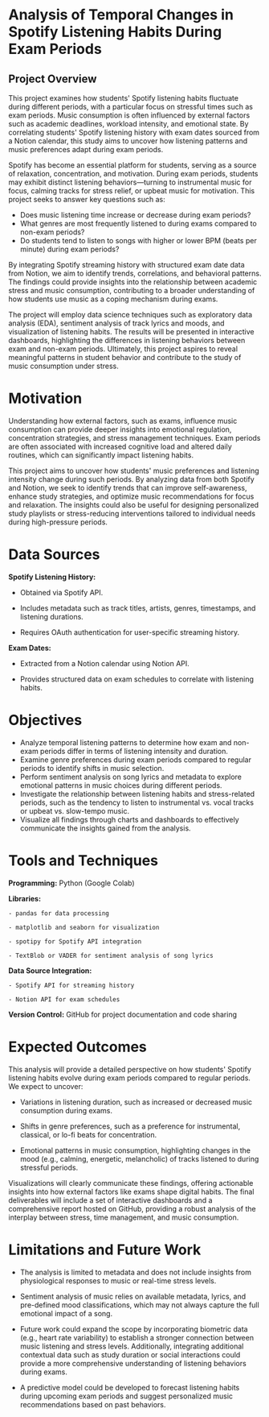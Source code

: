 # Analysis of Temporal Changes in Spotify Listening Habits During Exam Periods

## Project Overview

This project examines how students' Spotify listening habits fluctuate during different periods, with a particular focus on stressful times such as exam periods. Music consumption is often influenced by external factors such as academic deadlines, workload intensity, and emotional state. By correlating students' Spotify listening history with exam dates sourced from a Notion calendar, this study aims to uncover how listening patterns and music preferences adapt during exam periods.

Spotify has become an essential platform for students, serving as a source of relaxation, concentration, and motivation. During exam periods, students may exhibit distinct listening behaviors—turning to instrumental music for focus, calming tracks for stress relief, or upbeat music for motivation. This project seeks to answer key questions such as:

- Does music listening time increase or decrease during exam periods?
- What genres are most frequently listened to during exams compared to non-exam periods?
- Do students tend to listen to songs with higher or lower BPM (beats per minute) during exam periods?

By integrating Spotify streaming history with structured exam date data from Notion, we aim to identify trends, correlations, and behavioral patterns. The findings could provide insights into the relationship between academic stress and music consumption, contributing to a broader understanding of how students use music as a coping mechanism during exams.

The project will employ data science techniques such as exploratory data analysis (EDA), sentiment analysis of track lyrics and moods, and visualization of listening habits. The results will be presented in interactive dashboards, highlighting the differences in listening behaviors between exam and non-exam periods. Ultimately, this project aspires to reveal meaningful patterns in student behavior and contribute to the study of music consumption under stress.

# Motivation

Understanding how external factors, such as exams, influence music consumption can provide deeper insights into emotional regulation, concentration strategies, and stress management techniques. Exam periods are often associated with increased cognitive load and altered daily routines, which can significantly impact listening habits.

This project aims to uncover how students' music preferences and listening intensity change during such periods. By analyzing data from both Spotify and Notion, we seek to identify trends that can improve self-awareness, enhance study strategies, and optimize music recommendations for focus and relaxation. The insights could also be useful for designing personalized study playlists or stress-reducing interventions tailored to individual needs during high-pressure periods.

# Data Sources

**Spotify Listening History:**  

- Obtained via Spotify API.

- Includes metadata such as track titles, artists, genres, timestamps, and listening durations.

- Requires OAuth authentication for user-specific streaming history.

**Exam Dates:**

- Extracted from a Notion calendar using Notion API.

- Provides structured data on exam schedules to correlate with listening habits.

# Objectives

- Analyze temporal listening patterns to determine how exam and non-exam periods differ in terms of listening intensity and duration.
- Examine genre preferences during exam periods compared to regular periods to identify shifts in music selection.
- Perform sentiment analysis on song lyrics and metadata to explore emotional patterns in music choices during different periods.
- Investigate the relationship between listening habits and stress-related periods, such as the tendency to listen to instrumental vs. vocal tracks or upbeat vs. slow-tempo music.
- Visualize all findings through charts and dashboards to effectively communicate the insights gained from the analysis.

# Tools and Techniques

  **Programming:** Python (Google Colab)

  **Libraries:**

    - pandas for data processing

    - matplotlib and seaborn for visualization

    - spotipy for Spotify API integration

    - TextBlob or VADER for sentiment analysis of song lyrics

  **Data Source Integration:**

    - Spotify API for streaming history

    - Notion API for exam schedules

  **Version Control:**  GitHub for project documentation and code sharing

# Expected Outcomes

This analysis will provide a detailed perspective on how students' Spotify listening habits evolve during exam periods compared to regular periods. 
We expect to uncover:

- Variations in listening duration, such as increased or decreased music consumption during exams.

- Shifts in genre preferences, such as a preference for instrumental, classical, or lo-fi beats for concentration.

- Emotional patterns in music consumption, highlighting changes in the mood (e.g., calming, energetic, melancholic) of tracks listened to during stressful periods.

Visualizations will clearly communicate these findings, offering actionable insights into how external factors like exams shape digital habits. The final deliverables will include a set of interactive dashboards and a comprehensive report hosted on GitHub, providing a robust analysis of the interplay between stress, time management, and music consumption.

# Limitations and Future Work

- The analysis is limited to metadata and does not include insights from physiological responses to music or real-time stress levels.

- Sentiment analysis of music relies on available metadata, lyrics, and pre-defined mood classifications, which may not always capture the full emotional impact of a song.

- Future work could expand the scope by incorporating biometric data (e.g., heart rate variability) to establish a stronger connection between music listening and stress levels. Additionally, integrating additional contextual data such as study duration or social interactions could provide a more comprehensive understanding of listening behaviors during exams.

- A predictive model could be developed to forecast listening habits during upcoming exam periods and suggest personalized music recommendations based on past behaviors.

